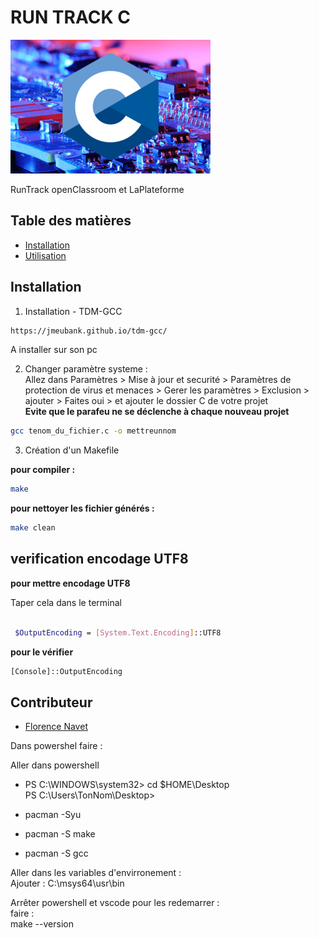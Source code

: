 # RUN TRACK C

![preview main](c_readme.png)

RunTrack openClassroom et LaPlateforme

## Table des matières

- [Installation](#installation)
- [Utilisation](#utilisation)

## Installation

1. Installation - TDM-GCC

```bash
https://jmeubank.github.io/tdm-gcc/
```

A installer sur son pc

2. Changer paramètre systeme :  
   Allez dans Paramètres > Mise à jour et securité > Paramètres de protection de virus et menaces > Gerer les paramètres > Exclusion > ajouter > Faites oui > et ajouter le dossier C de votre projet  
   **Evite que le parafeu ne se déclenche à chaque nouveau projet**

```bash
gcc tenom_du_fichier.c -o mettreunnom
```

3. Création d'un Makefile

**pour compiler :**

```bash
make
```

**pour nettoyer les fichier générés :**

```bash
make clean

```

## verification encodage UTF8

**pour mettre encodage UTF8**

Taper cela dans le terminal

```bash

 $OutputEncoding = [System.Text.Encoding]::UTF8

```

**pour le vérifier**

```bash
[Console]::OutputEncoding

```

## Contributeur

- [Florence Navet](https://github.com/florence-navet)

Dans powershel faire :

Aller dans powershell

- PS C:\WINDOWS\system32> cd $HOME\Desktop  
  PS C:\Users\TonNom\Desktop>

- pacman -Syu
- pacman -S make
- pacman -S gcc

Aller dans les variables d'envirronement :  
Ajouter : C:\msys64\usr\bin

Arrêter powershell et vscode pour les redemarrer :  
faire :  
make --version
